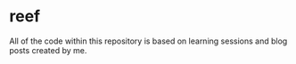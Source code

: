 reef
====

All of the code within this repository is based on learning sessions and blog posts created by me.

